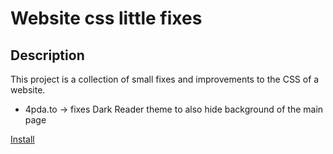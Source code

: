 # Website css little fixes

## Description

This project is a collection of small fixes and improvements to the CSS of a website.

* 4pda.to -> fixes Dark Reader theme to also hide background of the main page

[Install](https://raw.githubusercontent.com/Mayurifag/website-css-little-fixes/main/src/4pda.to.user.css)
